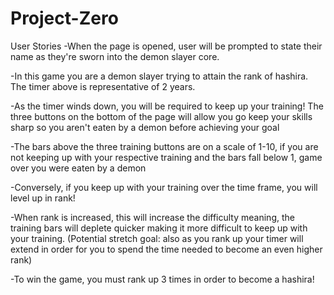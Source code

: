 # Project-Zero

User Stories
-When the page is opened, user will be prompted to state their name as they're sworn into the demon slayer core.

-In this game you are a demon slayer trying to attain the rank of hashira. The timer above is representative of 2 years.

-As the timer winds down, you will be required to keep up your training! The three buttons on the bottom of the page will allow you go keep your skills sharp so you aren't eaten by a demon before achieving your goal

-The bars above the three training buttons are on a scale of 1-10, if you are not keeping up with your respective training and the bars fall below 1, game over you were eaten by a demon

-Conversely, if you keep up with your training over the time frame, you will level up in rank!

-When rank is increased, this will increase the difficulty meaning, the training bars will deplete quicker making it more difficult to keep up with your training.
(Potential stretch goal: also as you rank up your timer will extend in order for you to spend the time needed to become an even higher rank)

-To win the game, you must rank up 3 times in order to become a hashira! 
